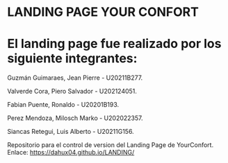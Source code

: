 # LANDING PAGE YOUR CONFORT
# El landing page fue realizado por los siguiente integrantes:

Guzmán Guimaraes, Jean Pierre - U20211B277.

Valverde Cora, Piero Salvador - U202124051.

Fabian Puente, Ronaldo - U20201B193.

Perez Mendoza, Milosch Marko - U202022357.

Siancas Retegui, Luis Alberto - U20211G156.


Repositorio para el control de version del Landing Page de YourConfort. Enlace: https://dahux04.github.io/LANDING/ 
